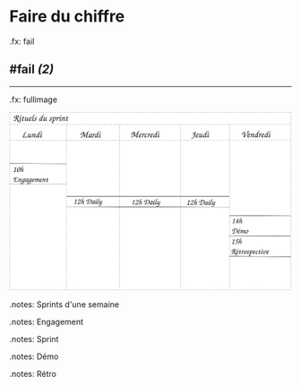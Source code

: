 # Faire du chiffre

.fx: fail

## #fail *(2)*

---

.fx: fullimage

![Rituels du projet](images/emploi-du-temps-sprint.svg)  

.notes: Sprints d'une semaine

.notes: Engagement

.notes: Sprint

.notes: Démo

.notes: Rétro


